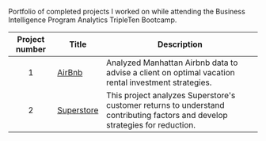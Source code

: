 Portfolio of completed projects I worked on while attending the Business Intelligence Program Analytics TripleTen Bootcamp.

| Project number | Title | Description |
| :-----------: | ----------- |----------- |
| 1| [AirBnb](https://github.com/ivanfuentes0000/data_projects/blob/main/AirBnb%20README.md) | Analyzed Manhattan Airbnb data to advise a client on optimal vacation rental investment strategies. |
| 2| [Superstore](https://github.com/ivanfuentes0000/data_projects/blob/main/SUPERSTORE%20RETURNS%20Project%20README.md) | This project analyzes Superstore's customer returns to understand contributing factors and develop strategies for reduction. |

